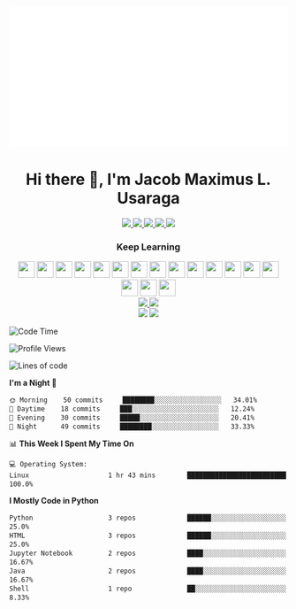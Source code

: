 <div align="center">
  <a href = "https://github.com/sindresorhus" target = "_blank"><img src="example.svg" alt="css-in-readme"></a>
</div>

<!--![Backend](https://user-images.githubusercontent.com/90799133/178169130-c190e029-07fd-4df0-8470-5f98583ca105.png)-->
<h1 align="center">
  Hi there 👋, I'm Jacob Maximus L. Usaraga
  </h1> 
  <div align="center">
  <a href = "https://www.facebook.com/profile.php?id=100072172583649" target = "_blank"> <img src = "https://img.shields.io/badge/Facebook-1877F2?style=for-the-badge&logo=facebook&logoColor=white"/> </a>
 <a  href = "https://twitter.com/makisekarissa"> <img src ="https://img.shields.io/badge/Twitter-1DA1F2?style=for-the-badge&logo=twitter&logoColor=white" /> </a>
  <a href = "https://www.linkedin.com/in/jacob-maximus-usaraga-00565b220/"><img src = "https://img.shields.io/badge/LinkedIn-0077B5?style=for-the-badge&logo=linkedin&logoColor=white"  /> </a>
  <a href = "mailto: jlusaraga@up.edu.ph"><img src = "https://img.shields.io/badge/Gmail-D14836?style=for-the-badge&logo=gmail&logoColor=white" /> </a>
   <a href = "https://www.codewars.com/users/miniloda"><img src = "https://img.shields.io/badge/Codewars-B1361E?style=for-the-badge&logo=Codewars&logoColor=white"/> </a>
   
  </div>
  


 <h3 align = "center">
  Keep Learning
  </h3>
  <div align="center">
   <img src="https://cdn.jsdelivr.net/gh/devicons/devicon/icons/html5/html5-original.svg"  width = "30" height = "30"/>
   <img src="https://cdn.jsdelivr.net/gh/devicons/devicon/icons/css3/css3-original.svg"  width = "30" height = "30"/>
   <img src = "https://cdn.jsdelivr.net/gh/devicons/devicon/icons/javascript/javascript-original.svg" width = "30" height = "30"/>
  <img src = "https://cdn.jsdelivr.net/gh/devicons/devicon/icons/python/python-original.svg" width = "30" height = "30"/>
  <img src = "https://cdn.jsdelivr.net/gh/devicons/devicon/icons/django/django-plain.svg" width = "30" height = "30"/>
  <img src = "https://cdn.jsdelivr.net/gh/devicons/devicon/icons/nodejs/nodejs-original-wordmark.svg" width = "30" height = "30"/>
  <img src="https://cdn.jsdelivr.net/gh/devicons/devicon/icons/mongodb/mongodb-original.svg"  width = "30" height = "30"/>
  <img src = "https://cdn.jsdelivr.net/gh/devicons/devicon/icons/postgresql/postgresql-original.svg" width = "30" height = "30"/>
  <img src="https://cdn.jsdelivr.net/gh/devicons/devicon/icons/graphql/graphql-plain.svg" width = "30" height = "30" />
  <img src="https://cdn.jsdelivr.net/gh/devicons/devicon/icons/neo4j/neo4j-original.svg"  width = "30" height = "30"/>
  <img src="https://cdn.jsdelivr.net/gh/devicons/devicon/icons/nginx/nginx-original.svg"  width = "30" height = "30"/>
  <img src="https://cdn.jsdelivr.net/gh/devicons/devicon/icons/vscode/vscode-original.svg"  width = "30" height = "30"/>
  <img src="https://cdn.jsdelivr.net/gh/devicons/devicon/icons/googlecloud/googlecloud-original.svg"  width = "30" height = "30"/>
  <img src = "https://visualpharm.com/assets/720/Github-595b40b65ba036ed117d442f.svg"  width = "30" height = "30"/>
  <img src="https://cdn.jsdelivr.net/gh/devicons/devicon/icons/circleci/circleci-plain.svg" width = "30" height = "30"/>
  <img src="https://cdn.jsdelivr.net/gh/devicons/devicon/icons/linux/linux-original.svg"  width = "30" height = "30"/>
  <img src="https://cdn.jsdelivr.net/gh/devicons/devicon/icons/docker/docker-original.svg"  width = "30" height = "30"/>

  
  </div>
<div align = "center">
<a href="https://github.com/anuraghazra/github-readme-stats">
<img src="https://github-readme-stats.vercel.app/api?username=miniloda&show_icons=true&theme=tokyonight" width = "450"/>
</a>

<a href="https://github.com/anuraghazra/github-readme-stats">
<img src = "http://github-readme-streak-stats.herokuapp.com?user=miniloda&theme=dracula&hide_border=true" width = "450"/>
</a>
</div>

<div align = "center">

<img src="https://github-profile-trophy.vercel.app/?username=miniloda&theme=tokyonight" href = "https://github.com/anuraghazra/github-profile-trophy"/>
<img src ="https://github-readme-stats.vercel.app/api/wakatime?username=miniloda&theme=tokyonight">
</div>
<!--<img src="https://wakatime.com/share/@miniloda/1042aecf-8b37-4641-ae61-4f3d51ca7fab.svg" "/>-->


<!--START_SECTION:waka-->
![Code Time](http://img.shields.io/badge/Code%20Time-5%20hrs%2032%20mins-blue)

![Profile Views](http://img.shields.io/badge/Profile%20Views-202-blue)

![Lines of code](https://img.shields.io/badge/From%20Hello%20World%20I%27ve%20Written-107%20Thousand%20lines%20of%20code-blue)

**I'm a Night 🦉** 

```text
🌞 Morning    50 commits     ████████░░░░░░░░░░░░░░░░░   34.01% 
🌆 Daytime    18 commits     ███░░░░░░░░░░░░░░░░░░░░░░   12.24% 
🌃 Evening    30 commits     █████░░░░░░░░░░░░░░░░░░░░   20.41% 
🌙 Night      49 commits     ████████░░░░░░░░░░░░░░░░░   33.33%

```


📊 **This Week I Spent My Time On** 

```text
💻 Operating System: 
Linux                    1 hr 43 mins        █████████████████████████   100.0%

```

**I Mostly Code in Python** 

```text
Python                   3 repos             ██████░░░░░░░░░░░░░░░░░░░   25.0% 
HTML                     3 repos             ██████░░░░░░░░░░░░░░░░░░░   25.0% 
Jupyter Notebook         2 repos             ████░░░░░░░░░░░░░░░░░░░░░   16.67% 
Java                     2 repos             ████░░░░░░░░░░░░░░░░░░░░░   16.67% 
Shell                    1 repo              ██░░░░░░░░░░░░░░░░░░░░░░░   8.33%

```



<!--END_SECTION:waka-->
